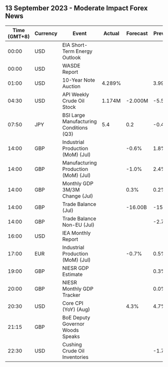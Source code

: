 ## 13 September 2023 - Moderate Impact Forex News

| Time (GMT+8) | Currency | Event | Actual | Forecast | Previous |
|------|----------|-------|--------|----------|----------|
| 00:00 | USD | EIA Short-Term Energy Outlook |  |  |  |
| 00:00 | USD | WASDE Report |  |  |  |
| 01:00 | USD | 10-Year Note Auction | 4.289% |  | 3.999% |
| 04:30 | USD | API Weekly Crude Oil Stock | 1.174M | -2.000M | -5.521M |
| 07:50 | JPY | BSI Large Manufacturing Conditions (Q3) | 5.4 | 0.2 | -0.4 |
| 14:00 | GBP | Industrial Production (MoM) (Jul) |  | -0.6% | 1.8% |
| 14:00 | GBP | Manufacturing Production (MoM) (Jul) |  | -1.0% | 2.4% |
| 14:00 | GBP | Monthly GDP 3M/3M Change (Jul) |  | 0.3% | 0.2% |
| 14:00 | GBP | Trade Balance (Jul) |  | -16.00B | -15.46B |
| 14:00 | GBP | Trade Balance Non-EU (Jul) |  |  | -2.77B |
| 16:00 | USD | IEA Monthly Report |  |  |  |
| 17:00 | EUR | Industrial Production (MoM) (Jul) |  | -0.7% | 0.5% |
| 19:00 | GBP | NIESR GDP Estimate |  |  | 0.3% |
| 20:00 | GBP | NIESR Monthly GDP Tracker |  |  | 0.0% |
| 20:30 | USD | Core CPI (YoY) (Aug) |  | 4.3% | 4.7% |
| 21:15 | GBP | BoE Deputy Governor Woods Speaks |  |  |  |
| 22:30 | USD | Cushing Crude Oil Inventories |  |  | -1.750M |
